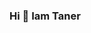 ### Hi 👋 Iam Taner 

<!--
**Taner65/Taner65** is a ✨ _special_ ✨ repository because its `README.md` (this file) appears on your GitHub profile.

Here are some ideas to get you started:

- 🔭 I’m currently working on HTML, CSS, JavaScript
- 🌱 I’m currently learning React
- 👯 I’m looking to collaborate on with others
- 📫 How to reach me: tanersckn077@gmail.com
- 😄 Pronouns: He/Him
- ⚡ Fun fact: I love watching movie

